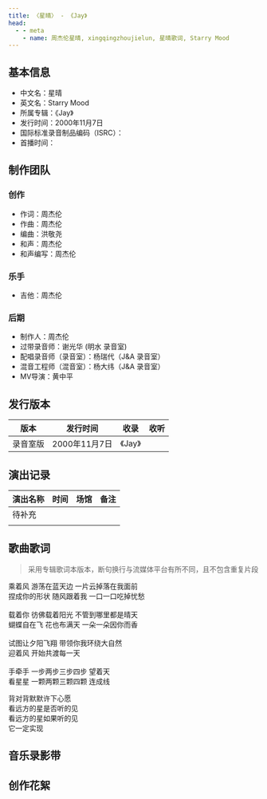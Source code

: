 ```yaml
---
title: 〈星晴〉 - 《Jay》
head:
  - - meta
    - name: 周杰伦星晴, xingqingzhoujielun, 星晴歌词, Starry Mood
---
```


## 基本信息
- 中文名：星晴<br/>
- 英文名：Starry Mood<br/>
- 所属专辑：《Jay》<br/>
- 发行时间：2000年11月7日<br/>
- 国际标准录音制品编码（ISRC）：<br/>
- 首播时间：

## 制作团队
### 创作
- 作词：周杰伦
- 作曲：周杰伦
- 编曲：洪敬尧
- 和声：周杰伦
- 和声编写：周杰伦
### 乐手
- 吉他：周杰伦
### 后期
- 制作人：周杰伦
- 过带录音师：谢光华 (明水 录音室)
- 配唱录音师（录音室）：杨瑞代（J&A 录音室）
- 混音工程师（混音室）：杨大纬（J&A 录音室）
- MV导演：黄中平


## 发行版本
| 版本 | 发行时间 | 收录 | 收听 |
| ---- | -------- | ---- | ---- |
| 录音室版 | 2000年11月7日 | 《Jay》    | |

## 演出记录
| 演出名称 | 时间 | 场馆 | 备注 |
| ---- | -------- | ---- | ---- |
| 待补充 |  |     | |
|  |  |     | |

## 歌曲歌词
>采用专辑歌词本版本，断句换行与流媒体平台有所不同，且不包含重复片段

乘着风 游荡在蓝天边 一片云掉落在我面前<br/>
捏成你的形状 随风跟着我 一口一口吃掉忧愁<br/>
<br/>
载着你 彷佛载着阳光 不管到哪里都是晴天<br/>
蝴蝶自在飞 花也布满天 一朵一朵因你而香<br/>
<br/>
试图让夕阳飞翔 带领你我环绕大自然<br/>
迎着风 开始共渡每一天<br/>
<br/>
手牵手 一步两步三步四步 望着天<br/>
看星星 一颗两颗三颗四颗 连成线<br/>

背对背默默许下心愿<br/>
看远方的星是否听的见<br/>
看远方的星如果听的见<br/>
它一定实现<br/>

## 音乐录影带

## 创作花絮
